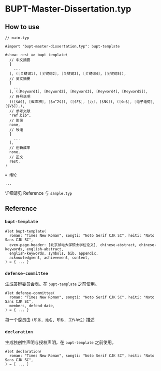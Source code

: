 # BUPT-Master-Dissertation.typ

## How to use

```typst
// main.typ

#import "bupt-master-dissertation.typ": bupt-template

#show: rest => bupt-template(
  // 中文摘要
  [
    ...
  ], ([关键词1], [关键词2], [关键词3], [关键词4], [关键词5]),
  // 英文摘要
  [
    ...
  ], ([Keyword1], [Keyword2], [Keyword3], [Keyword4], [Keyword5]),
  // 符号说明
  (([$A$], [截面积], [$m^2$]), ([$F$], [力], [$N$]), ([$e$], [电子电荷], [$V$]),),
  // 参考文献
  "ref.bib",
  // 附录
  none,
  // 致谢
  [
    ...
  ],
  // 创新成果
  none,
  // 正文
  rest,
)

= 绪论

...
```

详细请见 Reference 与 `sample.typ`

## Reference

### `bupt-template`

```typst
#let bupt-template(
  roman: "Times New Roman", songti: "Noto Serif CJK SC", heiti: "Noto Sans CJK SC",
  even-page-header: [北京邮电大学硕士学位论文], chinese-abstract, chinese-keywords, english-abstract,
  english-keywords, symbols, bib, appendix,
  acknowledgment, achievement, content,
) = { ... }
```

### `defense-committee`

生成答辩委员会表。在 `bupt-template` 之前使用。

```typst
#let defense-committee(
  roman: "Times New Roman", songti: "Noto Serif CJK SC", heiti: "Noto Sans CJK SC",
  members, defend-date,
) = { ... }
```

每一个委员由 `(职务, 姓名, 职称, 工作单位)` 描述

### `declaration`

生成独创性声明与授权声明。在 `bupt-template` 之前使用。

```typst
#let declaration(
  roman: "Times New Roman", songti: "Noto Serif CJK SC", heiti: "Noto Sans CJK SC",
) = [ ... ]
```
